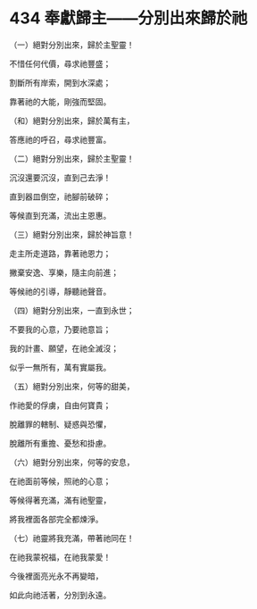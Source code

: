 # 434 奉獻歸主——分別出來歸於祂

（一）絕對分別出來，歸於主聖靈！

不惜任何代價，尋求祂豐盛；

割斷所有岸索，開到水深處；

靠著祂的大能，剛強而堅固。

（和）絕對分別出來，歸於萬有主，

答應祂的呼召，尋求祂豐富。

（二）絕對分別出來，歸於主聖靈！

沉沒還要沉沒，直到己去淨！

直到器皿倒空，祂腳前破碎；

等候直到充滿，流出主恩惠。

（三）絕對分別出來，歸於神旨意！

走主所走道路，靠著祂恩力；

撇棄安逸、享樂，隨主向前進；

等候祂的引導，靜聽祂聲音。

（四）絕對分別出來，一直到永世；

不要我的心意，乃要祂意旨；

我的計畫、願望，在祂全滅沒；

似乎一無所有，萬有實屬我。

（五）絕對分別出來，何等的甜美，

作祂愛的俘虜，自由何寶貴；

脫離罪的轄制、疑惑與恐懼，

脫離所有重擔、憂愁和掛慮。

（六）絕對分別出來，何等的安息，

在祂面前等候，照祂的心意；

等候得著充滿，滿有祂聖靈，

將我裡面各部完全都煉淨。

（七）祂靈將我充滿，帶著祂同在！

在祂我蒙祝福，在祂我蒙愛！

今後裡面亮光永不再變暗，

如此向祂活著，分別到永遠。

